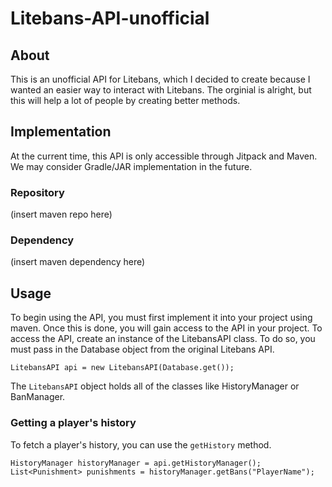 # Litebans-API-unofficial
 
## About
This is an unofficial API for Litebans, which I decided to create because I wanted an easier way to interact with Litebans. The orginial is alright, but this will help a lot of people by creating better methods.

## Implementation
At the current time, this API is only accessible through Jitpack and Maven. We may consider Gradle/JAR implementation in the future.

### Repository
(insert maven repo here)

### Dependency
(insert maven dependency here)

## Usage
To begin using the API, you must first implement it into your project using maven. Once this is done, you will gain access to the API in your project. To access the API, create an instance of the LitebansAPI class. To do so, you must pass in the Database object from the original Litebans API.
```
LitebansAPI api = new LitebansAPI(Database.get());
```
The `LitebansAPI` object holds all of the classes like HistoryManager or BanManager.
### Getting a player's history
To fetch a player's history, you can use the `getHistory` method.
```
HistoryManager historyManager = api.getHistoryManager();
List<Punishment> punishments = historyManager.getBans("PlayerName");
```
